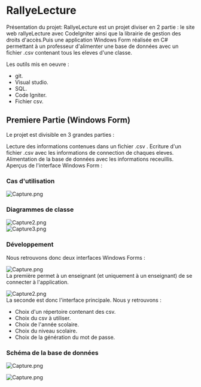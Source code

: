 # RallyeLecture
Présentation du projet: RallyeLecture est un projet diviser en 2 partie : le site web rallyeLecture avec CodeIgniter ainsi que la librairie de gestion des droits d'accès.Puis une application Windows Form réalisée en C# permettant à un professeur d'alimenter une base de données avec un fichier .csv contenant tous les eleves d'une classe.

Les outils mis en oeuvre :

* git.
* Visual studio.
* SQL.
* Code Igniter.
* Fichier csv.

## Premiere Partie (Windows Form)
Le projet est divisible en 3 grandes parties :

Lecture des informations contenues dans un fichier .csv .
Ecriture d'un fichier .csv avec les informations de connection de chaques eleves.
Alimentation de la base de données avec les informations receuillis.
Aperçus de l'interface Windows Form :

### Cas d'utilisation

![Capture.png](https://image.noelshack.com/fichiers/2019/13/3/1553701046-capture.png)<br>


### Diagrammes de classe

![Capture2.png](https://image.noelshack.com/fichiers/2019/13/3/1553701172-capture2.png)<br>
![Capture3.png](https://image.noelshack.com/fichiers/2019/13/3/1553701182-capture3.png)<br>


### Développement

Nous retrouvons donc deux interfaces Windows Forms :

![Capture.png](https://image.noelshack.com/fichiers/2019/13/3/1553695324-capture.png)<br>
La première permet à un enseignant (et uniquement à un enseignant) de se connecter à l'application.

![Capture2.png](https://image.noelshack.com/fichiers/2019/13/3/1553695327-capture2.png)<br>
La seconde est donc l'interface principale.
Nous y retrouvons : 
* Choix d'un répertoire contenant des csv.
* Choix du csv à utiliser.
* Choix de l'année scolaire.
* Choix du niveau scolaire.
* Choix de la génération du mot de passe.

### Schéma de la base de données
![Capture.png](https://image.noelshack.com/fichiers/2019/13/3/1553696893-capture3.png)<br> 

![Capture.png](https://image.noelshack.com/fichiers/2019/13/3/1553696895-capture4.png)

